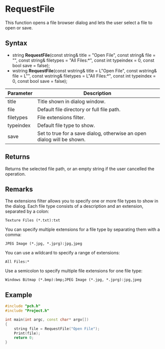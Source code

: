 # RequestFile #
This function opens a file browser dialog and lets the user select a file to open or save.

## Syntax ##
- string **RequestFile**(const string& title = "Open File", const string& file = "", const string& filetypes = "All Files:*", const int typeindex = 0, const bool save = false);
- wstring **RequestFile**(const wstring& title = L"Open File", const wstring& file = L"", const wstring& filetypes = L"All Files:*", const int typeindex = 0, const bool save = false);

| Parameter | Description |
| ----- | ----- |
| title | Title shown in dialog window. |
| file | Default file directory or full file path. |
| filetypes | File extensions filter. |
| typeindex | Default file type to show. |
| save | Set to true for a save dialog, otherwise an open dialog will be shown. |

## Returns ##
Returns the selected file path, or an empty string if the user cancelled the operation.

## Remarks ##
The extensions filter allows you to specify one or more file types to show in the dialog. Each file type consists of a description and an extension, separated by a colon:

```Texture Files (*.txt):txt```

You can specify multiple extensions for a file type by separating them with a comma:

```JPEG Image (*.jpg, *.jprg):jpg,jpeg```

You can use a wildcard to specify a range of extensions:

```All Files:*```

Use a semicolon to specify multiple file extensions for one file type:

```Windows Bitmap (*.bmp):bmp;JPEG Image (*.jpg, *.jprg):jpg,jpeg```

## Example ##

```c++
#include "pch.h"
#include "Project.h"

int main(int argc, const char* argv[])
{
	string file = RequestFile("Open File");
	Print(file);
	return 0;
}
```
